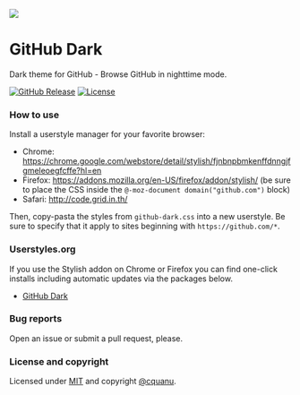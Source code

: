 ![](https://cquanu.github.io/github-dark/current.png)

# GitHub Dark

Dark theme for GitHub - Browse GitHub in nighttime mode.

[![GitHub Release](https://img.shields.io/github/release/cquanu/github-dark.svg)](https://github.com/cquanu/github-dark/releases) 
[![License](https://img.shields.io/github/license/cquanu/github-dark.svg)](https://github.com/cquanu/github-dark/blob/master/LICENSE)

### How to use

Install a userstyle manager for your favorite browser:

* Chrome: https://chrome.google.com/webstore/detail/stylish/fjnbnpbmkenffdnngjfgmeleoegfcffe?hl=en
* Firefox: https://addons.mozilla.org/en-US/firefox/addon/stylish/ (be sure to place the CSS inside the `@-moz-document domain("github.com")` block)
* Safari: http://code.grid.in.th/

Then, copy-pasta the styles from `github-dark.css` into a new userstyle. Be sure to specify that it apply to sites beginning with `https://github.com/*`.

### Userstyles.org

If you use the Stylish addon on Chrome or Firefox you can find one-click installs including automatic updates via the packages below.

* [GitHub Dark](https://userstyles.org/styles/128271)

### Bug reports

Open an issue or submit a pull request, please.

### License and copyright

Licensed under [MIT](LICENSE) and copyright [@cquanu](https://twitter.com/cquanu).

